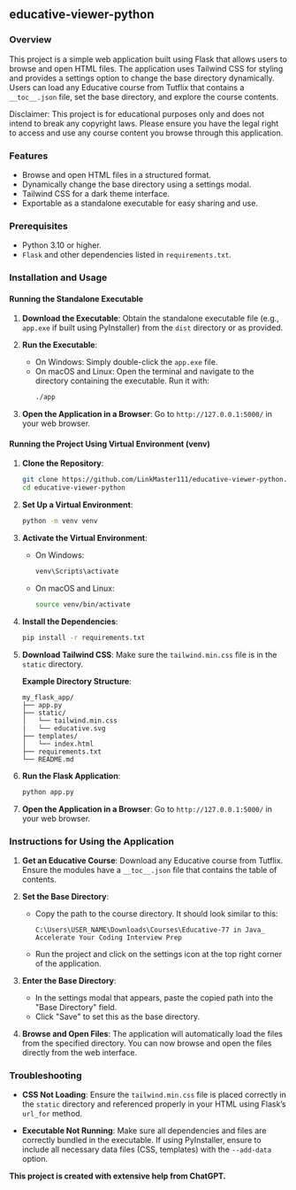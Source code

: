 ## educative-viewer-python

### Overview

This project is a simple web application built using Flask that allows users to browse and open HTML files. The application uses Tailwind CSS for styling and provides a settings option to change the base directory dynamically. Users can load any Educative course from Tutflix that contains a `__toc__.json` file, set the base directory, and explore the course contents.

Disclaimer: This project is for educational purposes only and does not intend to break any copyright laws. Please ensure you have the legal right to access and use any course content you browse through this application.

### Features

- Browse and open HTML files in a structured format.
- Dynamically change the base directory using a settings modal.
- Tailwind CSS for a dark theme interface.
- Exportable as a standalone executable for easy sharing and use.

### Prerequisites

- Python 3.10 or higher.
- `Flask` and other dependencies listed in `requirements.txt`.

### Installation and Usage

#### Running the Standalone Executable

1. **Download the Executable**:
   Obtain the standalone executable file (e.g., `app.exe` if built using PyInstaller) from the `dist` directory or as provided.

2. **Run the Executable**:
   - On Windows:
     Simply double-click the `app.exe` file.
   - On macOS and Linux:
     Open the terminal and navigate to the directory containing the executable. Run it with:
     ```bash
     ./app
     ```

3. **Open the Application in a Browser**:
   Go to `http://127.0.0.1:5000/` in your web browser.

#### Running the Project Using Virtual Environment (venv)

1. **Clone the Repository**:
   ```bash
   git clone https://github.com/LinkMaster111/educative-viewer-python.git
   cd educative-viewer-python
   ```

2. **Set Up a Virtual Environment**:
   ```bash
   python -m venv venv
   ```

3. **Activate the Virtual Environment**:
   - On Windows:
     ```bash
     venv\Scripts\activate
     ```
   - On macOS and Linux:
     ```bash
     source venv/bin/activate
     ```

4. **Install the Dependencies**:
   ```bash
   pip install -r requirements.txt
   ```

5. **Download Tailwind CSS**:
   Make sure the `tailwind.min.css` file is in the `static` directory.
   
   **Example Directory Structure**:
   ```
   my_flask_app/
   ├── app.py
   ├── static/
   │   └── tailwind.min.css
   |   └── educative.svg 
   ├── templates/
   │   └── index.html
   ├── requirements.txt
   └── README.md
   ```

6. **Run the Flask Application**:
   ```bash
   python app.py
   ```

7. **Open the Application in a Browser**:
   Go to `http://127.0.0.1:5000/` in your web browser.


### Instructions for Using the Application

1. **Get an Educative Course**:
   Download any Educative course from Tutflix. Ensure the modules have a `__toc__.json` file that contains the table of contents.

2. **Set the Base Directory**:
   - Copy the path to the course directory. It should look similar to this:
     ```
     C:\Users\USER_NAME\Downloads\Courses\Educative-77 in Java_ Accelerate Your Coding Interview Prep
     ```
   - Run the project and click on the settings icon at the top right corner of the application.

3. **Enter the Base Directory**:
   - In the settings modal that appears, paste the copied path into the "Base Directory" field.
   - Click "Save" to set this as the base directory.

4. **Browse and Open Files**:
   The application will automatically load the files from the specified directory. You can now browse and open the files directly from the web interface.


### Troubleshooting

- **CSS Not Loading**:
  Ensure the `tailwind.min.css` file is placed correctly in the `static` directory and referenced properly in your HTML using Flask’s `url_for` method.

- **Executable Not Running**:
  Make sure all dependencies and files are correctly bundled in the executable. If using PyInstaller, ensure to include all necessary data files (CSS, templates) with the `--add-data` option.

**This project is created with extensive help from ChatGPT.**
